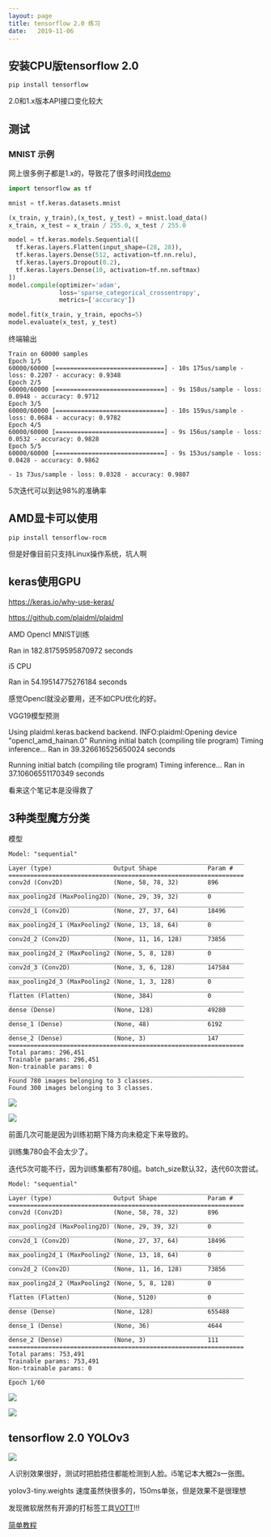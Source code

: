 ```yaml
---
layout: page
title: tensorflow 2.0 练习
date:   2019-11-06
---
```


## 安装CPU版tensorflow 2.0

`pip install tensorflow`

2.0和1.x版本API接口变化较大

## 测试

### MNIST 示例

网上很多例子都是1.x的，导致花了很多时间找[demo](https://cloud.tencent.com/developer/article/1519704)

```python
import tensorflow as tf

mnist = tf.keras.datasets.mnist

(x_train, y_train),(x_test, y_test) = mnist.load_data()
x_train, x_test = x_train / 255.0, x_test / 255.0

model = tf.keras.models.Sequential([
  tf.keras.layers.Flatten(input_shape=(28, 28)),
  tf.keras.layers.Dense(512, activation=tf.nn.relu),
  tf.keras.layers.Dropout(0.2),
  tf.keras.layers.Dense(10, activation=tf.nn.softmax)
])
model.compile(optimizer='adam',
              loss='sparse_categorical_crossentropy',
              metrics=['accuracy'])

model.fit(x_train, y_train, epochs=5)
model.evaluate(x_test, y_test)
```
终端输出

```
Train on 60000 samples
Epoch 1/5
60000/60000 [==============================] - 10s 175us/sample - loss: 0.2207 - accuracy: 0.9348
Epoch 2/5
60000/60000 [==============================] - 9s 158us/sample - loss: 0.0948 - accuracy: 0.9712
Epoch 3/5
60000/60000 [==============================] - 10s 159us/sample - loss: 0.0684 - accuracy: 0.9782
Epoch 4/5
60000/60000 [==============================] - 9s 156us/sample - loss: 0.0532 - accuracy: 0.9828
Epoch 5/5
60000/60000 [==============================] - 9s 153us/sample - loss: 0.0428 - accuracy: 0.9862

- 1s 73us/sample - loss: 0.0328 - accuracy: 0.9807

```

5次迭代可以到达98%的准确率

## AMD显卡可以使用

`pip install tensorflow-rocm`

但是好像目前只支持Linux操作系统，坑人啊

## keras使用GPU

https://keras.io/why-use-keras/

https://github.com/plaidml/plaidml

AMD Opencl MNIST训练

Ran in 182.81759595870972 seconds

i5 CPU

Ran in 54.19514775276184 seconds

感觉Opencl就没必要用，还不如CPU优化的好。

VGG19模型预测


Using plaidml.keras.backend backend.
INFO:plaidml:Opening device "opencl_amd_hainan.0"
Running initial batch (compiling tile program)
Timing inference...
Ran in 39.326616525650024 seconds

Running initial batch (compiling tile program)
Timing inference...
Ran in 37.10606551170349 seconds

看来这个笔记本是没得救了

## 3种类型魔方分类

模型

```
Model: "sequential"
_________________________________________________________________
Layer (type)                 Output Shape              Param #
=================================================================
conv2d (Conv2D)              (None, 58, 78, 32)        896
_________________________________________________________________
max_pooling2d (MaxPooling2D) (None, 29, 39, 32)        0
_________________________________________________________________
conv2d_1 (Conv2D)            (None, 27, 37, 64)        18496
_________________________________________________________________
max_pooling2d_1 (MaxPooling2 (None, 13, 18, 64)        0
_________________________________________________________________
conv2d_2 (Conv2D)            (None, 11, 16, 128)       73856
_________________________________________________________________
max_pooling2d_2 (MaxPooling2 (None, 5, 8, 128)         0
_________________________________________________________________
conv2d_3 (Conv2D)            (None, 3, 6, 128)         147584
_________________________________________________________________
max_pooling2d_3 (MaxPooling2 (None, 1, 3, 128)         0
_________________________________________________________________
flatten (Flatten)            (None, 384)               0
_________________________________________________________________
dense (Dense)                (None, 128)               49280
_________________________________________________________________
dense_1 (Dense)              (None, 48)                6192
_________________________________________________________________
dense_2 (Dense)              (None, 3)                 147
=================================================================
Total params: 296,451
Trainable params: 296,451
Non-trainable params: 0
_________________________________________________________________
Found 780 images belonging to 3 classes.
Found 300 images belonging to 3 classes.

```

![](../pic/keras/cube_classify/plot/training_and_validation_accuracy.png)

![](../pic/keras/cube_classify/plot/training_and_validation_loss.png)


前面几次可能是因为训练初期下降方向未稳定下来导致的。

训练集780会不会太少了。

迭代5次可能不行，因为训练集都有780组。batch_size默认32，迭代60次尝试。

```
Model: "sequential"
_________________________________________________________________
Layer (type)                 Output Shape              Param #
=================================================================
conv2d (Conv2D)              (None, 58, 78, 32)        896
_________________________________________________________________
max_pooling2d (MaxPooling2D) (None, 29, 39, 32)        0
_________________________________________________________________
conv2d_1 (Conv2D)            (None, 27, 37, 64)        18496
_________________________________________________________________
max_pooling2d_1 (MaxPooling2 (None, 13, 18, 64)        0
_________________________________________________________________
conv2d_2 (Conv2D)            (None, 11, 16, 128)       73856
_________________________________________________________________
max_pooling2d_2 (MaxPooling2 (None, 5, 8, 128)         0
_________________________________________________________________
flatten (Flatten)            (None, 5120)              0
_________________________________________________________________
dense (Dense)                (None, 128)               655488
_________________________________________________________________
dense_1 (Dense)              (None, 36)                4644
_________________________________________________________________
dense_2 (Dense)              (None, 3)                 111
=================================================================
Total params: 753,491
Trainable params: 753,491
Non-trainable params: 0
_________________________________________________________________
Epoch 1/60
```

![](../pic/keras/cube_classify/plot/3_type_3x3x3_cube_training_and_validation_accuracy_epochs_60.png)

![](../pic/keras/cube_classify/plot/3_type_3x3x3_cube_training_and_validation_loss_epochs_60.png)

## tensorflow 2.0 YOLOv3

![](https://github.com/zzh8829/yolov3-tf2)

人识别效果很好，测试时把脸捂住都能检测到人脸。i5笔记本大概2s一张图。

yolov3-tiny.weights 速度虽然快很多的，150ms单张，但是效果不是很理想

发现微软居然有开源的打标签工具[VOTT](https://github.com/Microsoft/VoTT)!!!

[简单教程](https://blog.csdn.net/minstyrain/article/details/80832075)







